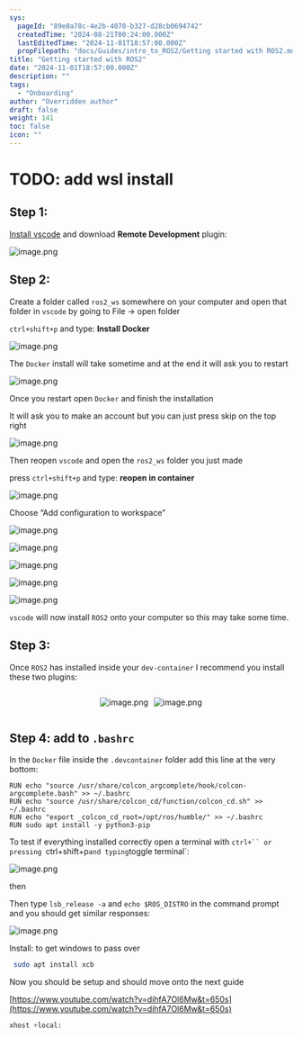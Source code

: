 ```yaml
---
sys:
  pageId: "89e0a78c-4e2b-4070-b327-d28cb0694742"
  createdTime: "2024-08-21T00:24:00.000Z"
  lastEditedTime: "2024-11-01T18:57:00.000Z"
  propFilepath: "docs/Guides/intro_to_ROS2/Getting started with ROS2.md"
title: "Getting started with ROS2"
date: "2024-11-01T18:57:00.000Z"
description: ""
tags:
  - "Onboarding"
author: "Overridden author"
draft: false
weight: 141
toc: false
icon: ""
---
```


# TODO: add wsl install

## Step 1:

[Install vscode](https://code.visualstudio.com/download) and download **Remote Development** plugin:

![image.png](https://prod-files-secure.s3.us-west-2.amazonaws.com/d518164a-d88e-44d1-a4ee-3adb3bd8bce0/efb52993-1881-4a40-b95e-6f020334f022/image.png?X-Amz-Algorithm=AWS4-HMAC-SHA256&X-Amz-Content-Sha256=UNSIGNED-PAYLOAD&X-Amz-Credential=ASIAZI2LB466YOVHFCDF%2F20250228%2Fus-west-2%2Fs3%2Faws4_request&X-Amz-Date=20250228T131614Z&X-Amz-Expires=3600&X-Amz-Security-Token=IQoJb3JpZ2luX2VjEFQaCXVzLXdlc3QtMiJIMEYCIQDIlIkTlMTaPlU5IVNWqAg6fqh5y9EXMKVuk9a%2BJkwXLAIhAKoszTtUMArI0tItY3kVbxvycn27kkhjHnGQGF6EiBO2KogECI3%2F%2F%2F%2F%2F%2F%2F%2F%2F%2FwEQABoMNjM3NDIzMTgzODA1IgxudG7DWn7xAp74eV4q3AMr9mHlqZHHJKBO7IYWZzkHNVbrBvLxJddKbyBJ9d7uzeY2yO0t1yhtMlR2ui4lFq6M3%2FQ31GVenoy%2BW0SMChpeOOrwIAtezpsYd7IrSBsC7dQKn4irghM0VG3WbuiFh3%2BFhNwa8JUTrYiSg6%2FJnuqOGkBjJZwAh2wtNfV2jWGakE6GaiQ2Qx3Nm0cI6FDifddUUSeDp3zbNt9N9NrPsKvfHYqliYLvPeFWbw0rpqRddEkNxgstoy1gtohrZf44UwmVGpSdiCa6oCClyOyyn3BIKTlYP6mN9zGvBROBXhJGu1kyGeTc94I6NAjhHHZpUSm3aMlCW8Upka2v%2Bt2wLeoVsbfcThkWzVcrjEyzBOkiOnt%2BUI3e2nquVXnoeMqDdvqYj0WH6NKTCnMIy%2FkwcfaxjmlCezBunfnB9KNDPMpCuuqcua1oU5CiFaF02qtquTy7Ktuij0X%2BeUChCX9I0e1ep1AZXlTaKb3O6c1VYS5aAsKhfiMJKRDpMfUb0EAPnQBiyeEWk7K1wp486%2BYWTMEe7acu8RvWbEE7PbPXhM%2B8dn9M51BKdCzM6uJoZlFVRRjLZAEVV3rnfHVceFi7fDyjF8HQ5FVEpJrpT3GQ8gKyYdq%2FhNMkeCtunigwFzDq0Ia%2BBjqkAUWTH2edvRJdat4LKhntlc5Ny7NMpImPLT6cqVkqaf%2Bo4K15PBXacGUnmhCWiziIeimMa7iAOIaqMUQWJ%2BSlwPeuVVln4Y4%2B5V8pjBDKLfn%2FLOO0jGnq7o3pfvfmXzGsv7o%2F1A8IR3sF8aZn8BpmW6rcg98Keun7B1dUXp0eJrrd3Q3N7KA0hc%2FFNm6IItpFn5HR2X3a%2BdfKlQdxq%2F09V7n3VxYz&X-Amz-Signature=fdae91b2e7faeee2d34a11b2598a7958ebadad793210e87cb8777f72a6858857&X-Amz-SignedHeaders=host&x-id=GetObject)

## Step 2:

Create a folder called `ros2_ws` somewhere on your computer and open that folder in `vscode` by going to File → open folder 

`ctrl+shift+p` and type: **Install Docker**

![image.png](https://prod-files-secure.s3.us-west-2.amazonaws.com/d518164a-d88e-44d1-a4ee-3adb3bd8bce0/2269dc0e-1cd5-47ff-bceb-c04ad9b2eab0/image.png?X-Amz-Algorithm=AWS4-HMAC-SHA256&X-Amz-Content-Sha256=UNSIGNED-PAYLOAD&X-Amz-Credential=ASIAZI2LB466YOVHFCDF%2F20250228%2Fus-west-2%2Fs3%2Faws4_request&X-Amz-Date=20250228T131614Z&X-Amz-Expires=3600&X-Amz-Security-Token=IQoJb3JpZ2luX2VjEFQaCXVzLXdlc3QtMiJIMEYCIQDIlIkTlMTaPlU5IVNWqAg6fqh5y9EXMKVuk9a%2BJkwXLAIhAKoszTtUMArI0tItY3kVbxvycn27kkhjHnGQGF6EiBO2KogECI3%2F%2F%2F%2F%2F%2F%2F%2F%2F%2FwEQABoMNjM3NDIzMTgzODA1IgxudG7DWn7xAp74eV4q3AMr9mHlqZHHJKBO7IYWZzkHNVbrBvLxJddKbyBJ9d7uzeY2yO0t1yhtMlR2ui4lFq6M3%2FQ31GVenoy%2BW0SMChpeOOrwIAtezpsYd7IrSBsC7dQKn4irghM0VG3WbuiFh3%2BFhNwa8JUTrYiSg6%2FJnuqOGkBjJZwAh2wtNfV2jWGakE6GaiQ2Qx3Nm0cI6FDifddUUSeDp3zbNt9N9NrPsKvfHYqliYLvPeFWbw0rpqRddEkNxgstoy1gtohrZf44UwmVGpSdiCa6oCClyOyyn3BIKTlYP6mN9zGvBROBXhJGu1kyGeTc94I6NAjhHHZpUSm3aMlCW8Upka2v%2Bt2wLeoVsbfcThkWzVcrjEyzBOkiOnt%2BUI3e2nquVXnoeMqDdvqYj0WH6NKTCnMIy%2FkwcfaxjmlCezBunfnB9KNDPMpCuuqcua1oU5CiFaF02qtquTy7Ktuij0X%2BeUChCX9I0e1ep1AZXlTaKb3O6c1VYS5aAsKhfiMJKRDpMfUb0EAPnQBiyeEWk7K1wp486%2BYWTMEe7acu8RvWbEE7PbPXhM%2B8dn9M51BKdCzM6uJoZlFVRRjLZAEVV3rnfHVceFi7fDyjF8HQ5FVEpJrpT3GQ8gKyYdq%2FhNMkeCtunigwFzDq0Ia%2BBjqkAUWTH2edvRJdat4LKhntlc5Ny7NMpImPLT6cqVkqaf%2Bo4K15PBXacGUnmhCWiziIeimMa7iAOIaqMUQWJ%2BSlwPeuVVln4Y4%2B5V8pjBDKLfn%2FLOO0jGnq7o3pfvfmXzGsv7o%2F1A8IR3sF8aZn8BpmW6rcg98Keun7B1dUXp0eJrrd3Q3N7KA0hc%2FFNm6IItpFn5HR2X3a%2BdfKlQdxq%2F09V7n3VxYz&X-Amz-Signature=82eb8a1d3965891c99c16f15938d2ea3f776fa131b6bfcedac8184da4044202a&X-Amz-SignedHeaders=host&x-id=GetObject)

The `Docker` install will take sometime and at the end it will ask you to restart

![image.png](https://prod-files-secure.s3.us-west-2.amazonaws.com/d518164a-d88e-44d1-a4ee-3adb3bd8bce0/ed233f78-be33-4b1f-b89c-9c346c0e961e/image.png?X-Amz-Algorithm=AWS4-HMAC-SHA256&X-Amz-Content-Sha256=UNSIGNED-PAYLOAD&X-Amz-Credential=ASIAZI2LB466YOVHFCDF%2F20250228%2Fus-west-2%2Fs3%2Faws4_request&X-Amz-Date=20250228T131614Z&X-Amz-Expires=3600&X-Amz-Security-Token=IQoJb3JpZ2luX2VjEFQaCXVzLXdlc3QtMiJIMEYCIQDIlIkTlMTaPlU5IVNWqAg6fqh5y9EXMKVuk9a%2BJkwXLAIhAKoszTtUMArI0tItY3kVbxvycn27kkhjHnGQGF6EiBO2KogECI3%2F%2F%2F%2F%2F%2F%2F%2F%2F%2FwEQABoMNjM3NDIzMTgzODA1IgxudG7DWn7xAp74eV4q3AMr9mHlqZHHJKBO7IYWZzkHNVbrBvLxJddKbyBJ9d7uzeY2yO0t1yhtMlR2ui4lFq6M3%2FQ31GVenoy%2BW0SMChpeOOrwIAtezpsYd7IrSBsC7dQKn4irghM0VG3WbuiFh3%2BFhNwa8JUTrYiSg6%2FJnuqOGkBjJZwAh2wtNfV2jWGakE6GaiQ2Qx3Nm0cI6FDifddUUSeDp3zbNt9N9NrPsKvfHYqliYLvPeFWbw0rpqRddEkNxgstoy1gtohrZf44UwmVGpSdiCa6oCClyOyyn3BIKTlYP6mN9zGvBROBXhJGu1kyGeTc94I6NAjhHHZpUSm3aMlCW8Upka2v%2Bt2wLeoVsbfcThkWzVcrjEyzBOkiOnt%2BUI3e2nquVXnoeMqDdvqYj0WH6NKTCnMIy%2FkwcfaxjmlCezBunfnB9KNDPMpCuuqcua1oU5CiFaF02qtquTy7Ktuij0X%2BeUChCX9I0e1ep1AZXlTaKb3O6c1VYS5aAsKhfiMJKRDpMfUb0EAPnQBiyeEWk7K1wp486%2BYWTMEe7acu8RvWbEE7PbPXhM%2B8dn9M51BKdCzM6uJoZlFVRRjLZAEVV3rnfHVceFi7fDyjF8HQ5FVEpJrpT3GQ8gKyYdq%2FhNMkeCtunigwFzDq0Ia%2BBjqkAUWTH2edvRJdat4LKhntlc5Ny7NMpImPLT6cqVkqaf%2Bo4K15PBXacGUnmhCWiziIeimMa7iAOIaqMUQWJ%2BSlwPeuVVln4Y4%2B5V8pjBDKLfn%2FLOO0jGnq7o3pfvfmXzGsv7o%2F1A8IR3sF8aZn8BpmW6rcg98Keun7B1dUXp0eJrrd3Q3N7KA0hc%2FFNm6IItpFn5HR2X3a%2BdfKlQdxq%2F09V7n3VxYz&X-Amz-Signature=f5f9d028066d89e8faf81646dca6b08698dbd4b6b6dbf28b605d583f07e11981&X-Amz-SignedHeaders=host&x-id=GetObject)

Once you restart open `Docker` and finish the installation

It will ask you to make an account but you can just press skip on the top right

![image.png](https://prod-files-secure.s3.us-west-2.amazonaws.com/d518164a-d88e-44d1-a4ee-3adb3bd8bce0/21010ad9-1659-4fd9-9f59-9932a09b2a3d/image.png?X-Amz-Algorithm=AWS4-HMAC-SHA256&X-Amz-Content-Sha256=UNSIGNED-PAYLOAD&X-Amz-Credential=ASIAZI2LB466YOVHFCDF%2F20250228%2Fus-west-2%2Fs3%2Faws4_request&X-Amz-Date=20250228T131614Z&X-Amz-Expires=3600&X-Amz-Security-Token=IQoJb3JpZ2luX2VjEFQaCXVzLXdlc3QtMiJIMEYCIQDIlIkTlMTaPlU5IVNWqAg6fqh5y9EXMKVuk9a%2BJkwXLAIhAKoszTtUMArI0tItY3kVbxvycn27kkhjHnGQGF6EiBO2KogECI3%2F%2F%2F%2F%2F%2F%2F%2F%2F%2FwEQABoMNjM3NDIzMTgzODA1IgxudG7DWn7xAp74eV4q3AMr9mHlqZHHJKBO7IYWZzkHNVbrBvLxJddKbyBJ9d7uzeY2yO0t1yhtMlR2ui4lFq6M3%2FQ31GVenoy%2BW0SMChpeOOrwIAtezpsYd7IrSBsC7dQKn4irghM0VG3WbuiFh3%2BFhNwa8JUTrYiSg6%2FJnuqOGkBjJZwAh2wtNfV2jWGakE6GaiQ2Qx3Nm0cI6FDifddUUSeDp3zbNt9N9NrPsKvfHYqliYLvPeFWbw0rpqRddEkNxgstoy1gtohrZf44UwmVGpSdiCa6oCClyOyyn3BIKTlYP6mN9zGvBROBXhJGu1kyGeTc94I6NAjhHHZpUSm3aMlCW8Upka2v%2Bt2wLeoVsbfcThkWzVcrjEyzBOkiOnt%2BUI3e2nquVXnoeMqDdvqYj0WH6NKTCnMIy%2FkwcfaxjmlCezBunfnB9KNDPMpCuuqcua1oU5CiFaF02qtquTy7Ktuij0X%2BeUChCX9I0e1ep1AZXlTaKb3O6c1VYS5aAsKhfiMJKRDpMfUb0EAPnQBiyeEWk7K1wp486%2BYWTMEe7acu8RvWbEE7PbPXhM%2B8dn9M51BKdCzM6uJoZlFVRRjLZAEVV3rnfHVceFi7fDyjF8HQ5FVEpJrpT3GQ8gKyYdq%2FhNMkeCtunigwFzDq0Ia%2BBjqkAUWTH2edvRJdat4LKhntlc5Ny7NMpImPLT6cqVkqaf%2Bo4K15PBXacGUnmhCWiziIeimMa7iAOIaqMUQWJ%2BSlwPeuVVln4Y4%2B5V8pjBDKLfn%2FLOO0jGnq7o3pfvfmXzGsv7o%2F1A8IR3sF8aZn8BpmW6rcg98Keun7B1dUXp0eJrrd3Q3N7KA0hc%2FFNm6IItpFn5HR2X3a%2BdfKlQdxq%2F09V7n3VxYz&X-Amz-Signature=5638065b3a1a52c8c2c6b65e06ec21762b4ed296e9d722d806596f7aca0e7e99&X-Amz-SignedHeaders=host&x-id=GetObject)

Then reopen `vscode` and open the `ros2_ws` folder you just made

press `ctrl+shift+p` and type: **reopen in container**

![image.png](https://prod-files-secure.s3.us-west-2.amazonaws.com/d518164a-d88e-44d1-a4ee-3adb3bd8bce0/4e93b8c2-41ad-488c-8095-c74205196118/image.png?X-Amz-Algorithm=AWS4-HMAC-SHA256&X-Amz-Content-Sha256=UNSIGNED-PAYLOAD&X-Amz-Credential=ASIAZI2LB466YOVHFCDF%2F20250228%2Fus-west-2%2Fs3%2Faws4_request&X-Amz-Date=20250228T131614Z&X-Amz-Expires=3600&X-Amz-Security-Token=IQoJb3JpZ2luX2VjEFQaCXVzLXdlc3QtMiJIMEYCIQDIlIkTlMTaPlU5IVNWqAg6fqh5y9EXMKVuk9a%2BJkwXLAIhAKoszTtUMArI0tItY3kVbxvycn27kkhjHnGQGF6EiBO2KogECI3%2F%2F%2F%2F%2F%2F%2F%2F%2F%2FwEQABoMNjM3NDIzMTgzODA1IgxudG7DWn7xAp74eV4q3AMr9mHlqZHHJKBO7IYWZzkHNVbrBvLxJddKbyBJ9d7uzeY2yO0t1yhtMlR2ui4lFq6M3%2FQ31GVenoy%2BW0SMChpeOOrwIAtezpsYd7IrSBsC7dQKn4irghM0VG3WbuiFh3%2BFhNwa8JUTrYiSg6%2FJnuqOGkBjJZwAh2wtNfV2jWGakE6GaiQ2Qx3Nm0cI6FDifddUUSeDp3zbNt9N9NrPsKvfHYqliYLvPeFWbw0rpqRddEkNxgstoy1gtohrZf44UwmVGpSdiCa6oCClyOyyn3BIKTlYP6mN9zGvBROBXhJGu1kyGeTc94I6NAjhHHZpUSm3aMlCW8Upka2v%2Bt2wLeoVsbfcThkWzVcrjEyzBOkiOnt%2BUI3e2nquVXnoeMqDdvqYj0WH6NKTCnMIy%2FkwcfaxjmlCezBunfnB9KNDPMpCuuqcua1oU5CiFaF02qtquTy7Ktuij0X%2BeUChCX9I0e1ep1AZXlTaKb3O6c1VYS5aAsKhfiMJKRDpMfUb0EAPnQBiyeEWk7K1wp486%2BYWTMEe7acu8RvWbEE7PbPXhM%2B8dn9M51BKdCzM6uJoZlFVRRjLZAEVV3rnfHVceFi7fDyjF8HQ5FVEpJrpT3GQ8gKyYdq%2FhNMkeCtunigwFzDq0Ia%2BBjqkAUWTH2edvRJdat4LKhntlc5Ny7NMpImPLT6cqVkqaf%2Bo4K15PBXacGUnmhCWiziIeimMa7iAOIaqMUQWJ%2BSlwPeuVVln4Y4%2B5V8pjBDKLfn%2FLOO0jGnq7o3pfvfmXzGsv7o%2F1A8IR3sF8aZn8BpmW6rcg98Keun7B1dUXp0eJrrd3Q3N7KA0hc%2FFNm6IItpFn5HR2X3a%2BdfKlQdxq%2F09V7n3VxYz&X-Amz-Signature=1a0a07dea070dff329f45bead524c2473aa3fcc4e8aecee1451b3427ba604510&X-Amz-SignedHeaders=host&x-id=GetObject)

Choose “Add configuration to workspace”

![image.png](https://prod-files-secure.s3.us-west-2.amazonaws.com/d518164a-d88e-44d1-a4ee-3adb3bd8bce0/9560b282-5060-4989-ba37-97e7b2c22476/image.png?X-Amz-Algorithm=AWS4-HMAC-SHA256&X-Amz-Content-Sha256=UNSIGNED-PAYLOAD&X-Amz-Credential=ASIAZI2LB466YOVHFCDF%2F20250228%2Fus-west-2%2Fs3%2Faws4_request&X-Amz-Date=20250228T131614Z&X-Amz-Expires=3600&X-Amz-Security-Token=IQoJb3JpZ2luX2VjEFQaCXVzLXdlc3QtMiJIMEYCIQDIlIkTlMTaPlU5IVNWqAg6fqh5y9EXMKVuk9a%2BJkwXLAIhAKoszTtUMArI0tItY3kVbxvycn27kkhjHnGQGF6EiBO2KogECI3%2F%2F%2F%2F%2F%2F%2F%2F%2F%2FwEQABoMNjM3NDIzMTgzODA1IgxudG7DWn7xAp74eV4q3AMr9mHlqZHHJKBO7IYWZzkHNVbrBvLxJddKbyBJ9d7uzeY2yO0t1yhtMlR2ui4lFq6M3%2FQ31GVenoy%2BW0SMChpeOOrwIAtezpsYd7IrSBsC7dQKn4irghM0VG3WbuiFh3%2BFhNwa8JUTrYiSg6%2FJnuqOGkBjJZwAh2wtNfV2jWGakE6GaiQ2Qx3Nm0cI6FDifddUUSeDp3zbNt9N9NrPsKvfHYqliYLvPeFWbw0rpqRddEkNxgstoy1gtohrZf44UwmVGpSdiCa6oCClyOyyn3BIKTlYP6mN9zGvBROBXhJGu1kyGeTc94I6NAjhHHZpUSm3aMlCW8Upka2v%2Bt2wLeoVsbfcThkWzVcrjEyzBOkiOnt%2BUI3e2nquVXnoeMqDdvqYj0WH6NKTCnMIy%2FkwcfaxjmlCezBunfnB9KNDPMpCuuqcua1oU5CiFaF02qtquTy7Ktuij0X%2BeUChCX9I0e1ep1AZXlTaKb3O6c1VYS5aAsKhfiMJKRDpMfUb0EAPnQBiyeEWk7K1wp486%2BYWTMEe7acu8RvWbEE7PbPXhM%2B8dn9M51BKdCzM6uJoZlFVRRjLZAEVV3rnfHVceFi7fDyjF8HQ5FVEpJrpT3GQ8gKyYdq%2FhNMkeCtunigwFzDq0Ia%2BBjqkAUWTH2edvRJdat4LKhntlc5Ny7NMpImPLT6cqVkqaf%2Bo4K15PBXacGUnmhCWiziIeimMa7iAOIaqMUQWJ%2BSlwPeuVVln4Y4%2B5V8pjBDKLfn%2FLOO0jGnq7o3pfvfmXzGsv7o%2F1A8IR3sF8aZn8BpmW6rcg98Keun7B1dUXp0eJrrd3Q3N7KA0hc%2FFNm6IItpFn5HR2X3a%2BdfKlQdxq%2F09V7n3VxYz&X-Amz-Signature=dd83799ab954c41dea353aaa94b2932a7f109623f6aca3a7fb4d6527255b3edf&X-Amz-SignedHeaders=host&x-id=GetObject)

![image.png](https://prod-files-secure.s3.us-west-2.amazonaws.com/d518164a-d88e-44d1-a4ee-3adb3bd8bce0/2ee63f81-886b-48e8-a553-dc6e5eac99e4/image.png?X-Amz-Algorithm=AWS4-HMAC-SHA256&X-Amz-Content-Sha256=UNSIGNED-PAYLOAD&X-Amz-Credential=ASIAZI2LB466YOVHFCDF%2F20250228%2Fus-west-2%2Fs3%2Faws4_request&X-Amz-Date=20250228T131614Z&X-Amz-Expires=3600&X-Amz-Security-Token=IQoJb3JpZ2luX2VjEFQaCXVzLXdlc3QtMiJIMEYCIQDIlIkTlMTaPlU5IVNWqAg6fqh5y9EXMKVuk9a%2BJkwXLAIhAKoszTtUMArI0tItY3kVbxvycn27kkhjHnGQGF6EiBO2KogECI3%2F%2F%2F%2F%2F%2F%2F%2F%2F%2FwEQABoMNjM3NDIzMTgzODA1IgxudG7DWn7xAp74eV4q3AMr9mHlqZHHJKBO7IYWZzkHNVbrBvLxJddKbyBJ9d7uzeY2yO0t1yhtMlR2ui4lFq6M3%2FQ31GVenoy%2BW0SMChpeOOrwIAtezpsYd7IrSBsC7dQKn4irghM0VG3WbuiFh3%2BFhNwa8JUTrYiSg6%2FJnuqOGkBjJZwAh2wtNfV2jWGakE6GaiQ2Qx3Nm0cI6FDifddUUSeDp3zbNt9N9NrPsKvfHYqliYLvPeFWbw0rpqRddEkNxgstoy1gtohrZf44UwmVGpSdiCa6oCClyOyyn3BIKTlYP6mN9zGvBROBXhJGu1kyGeTc94I6NAjhHHZpUSm3aMlCW8Upka2v%2Bt2wLeoVsbfcThkWzVcrjEyzBOkiOnt%2BUI3e2nquVXnoeMqDdvqYj0WH6NKTCnMIy%2FkwcfaxjmlCezBunfnB9KNDPMpCuuqcua1oU5CiFaF02qtquTy7Ktuij0X%2BeUChCX9I0e1ep1AZXlTaKb3O6c1VYS5aAsKhfiMJKRDpMfUb0EAPnQBiyeEWk7K1wp486%2BYWTMEe7acu8RvWbEE7PbPXhM%2B8dn9M51BKdCzM6uJoZlFVRRjLZAEVV3rnfHVceFi7fDyjF8HQ5FVEpJrpT3GQ8gKyYdq%2FhNMkeCtunigwFzDq0Ia%2BBjqkAUWTH2edvRJdat4LKhntlc5Ny7NMpImPLT6cqVkqaf%2Bo4K15PBXacGUnmhCWiziIeimMa7iAOIaqMUQWJ%2BSlwPeuVVln4Y4%2B5V8pjBDKLfn%2FLOO0jGnq7o3pfvfmXzGsv7o%2F1A8IR3sF8aZn8BpmW6rcg98Keun7B1dUXp0eJrrd3Q3N7KA0hc%2FFNm6IItpFn5HR2X3a%2BdfKlQdxq%2F09V7n3VxYz&X-Amz-Signature=206a4a41f36b5a439d08eb34eacb8d9a1dc45b727f6b6bb6a0c867f554bcc212&X-Amz-SignedHeaders=host&x-id=GetObject)

![image.png](https://prod-files-secure.s3.us-west-2.amazonaws.com/d518164a-d88e-44d1-a4ee-3adb3bd8bce0/ae1580b2-b048-407e-aed9-b584224a7a04/image.png?X-Amz-Algorithm=AWS4-HMAC-SHA256&X-Amz-Content-Sha256=UNSIGNED-PAYLOAD&X-Amz-Credential=ASIAZI2LB466YOVHFCDF%2F20250228%2Fus-west-2%2Fs3%2Faws4_request&X-Amz-Date=20250228T131614Z&X-Amz-Expires=3600&X-Amz-Security-Token=IQoJb3JpZ2luX2VjEFQaCXVzLXdlc3QtMiJIMEYCIQDIlIkTlMTaPlU5IVNWqAg6fqh5y9EXMKVuk9a%2BJkwXLAIhAKoszTtUMArI0tItY3kVbxvycn27kkhjHnGQGF6EiBO2KogECI3%2F%2F%2F%2F%2F%2F%2F%2F%2F%2FwEQABoMNjM3NDIzMTgzODA1IgxudG7DWn7xAp74eV4q3AMr9mHlqZHHJKBO7IYWZzkHNVbrBvLxJddKbyBJ9d7uzeY2yO0t1yhtMlR2ui4lFq6M3%2FQ31GVenoy%2BW0SMChpeOOrwIAtezpsYd7IrSBsC7dQKn4irghM0VG3WbuiFh3%2BFhNwa8JUTrYiSg6%2FJnuqOGkBjJZwAh2wtNfV2jWGakE6GaiQ2Qx3Nm0cI6FDifddUUSeDp3zbNt9N9NrPsKvfHYqliYLvPeFWbw0rpqRddEkNxgstoy1gtohrZf44UwmVGpSdiCa6oCClyOyyn3BIKTlYP6mN9zGvBROBXhJGu1kyGeTc94I6NAjhHHZpUSm3aMlCW8Upka2v%2Bt2wLeoVsbfcThkWzVcrjEyzBOkiOnt%2BUI3e2nquVXnoeMqDdvqYj0WH6NKTCnMIy%2FkwcfaxjmlCezBunfnB9KNDPMpCuuqcua1oU5CiFaF02qtquTy7Ktuij0X%2BeUChCX9I0e1ep1AZXlTaKb3O6c1VYS5aAsKhfiMJKRDpMfUb0EAPnQBiyeEWk7K1wp486%2BYWTMEe7acu8RvWbEE7PbPXhM%2B8dn9M51BKdCzM6uJoZlFVRRjLZAEVV3rnfHVceFi7fDyjF8HQ5FVEpJrpT3GQ8gKyYdq%2FhNMkeCtunigwFzDq0Ia%2BBjqkAUWTH2edvRJdat4LKhntlc5Ny7NMpImPLT6cqVkqaf%2Bo4K15PBXacGUnmhCWiziIeimMa7iAOIaqMUQWJ%2BSlwPeuVVln4Y4%2B5V8pjBDKLfn%2FLOO0jGnq7o3pfvfmXzGsv7o%2F1A8IR3sF8aZn8BpmW6rcg98Keun7B1dUXp0eJrrd3Q3N7KA0hc%2FFNm6IItpFn5HR2X3a%2BdfKlQdxq%2F09V7n3VxYz&X-Amz-Signature=018e355ffdc5a0288c89516e945336ec422e4222c9310aef40a7bfebf4cd28ff&X-Amz-SignedHeaders=host&x-id=GetObject)

![image.png](https://prod-files-secure.s3.us-west-2.amazonaws.com/d518164a-d88e-44d1-a4ee-3adb3bd8bce0/53255b28-f75e-430f-b9e3-c0ac8577e42b/image.png?X-Amz-Algorithm=AWS4-HMAC-SHA256&X-Amz-Content-Sha256=UNSIGNED-PAYLOAD&X-Amz-Credential=ASIAZI2LB466YOVHFCDF%2F20250228%2Fus-west-2%2Fs3%2Faws4_request&X-Amz-Date=20250228T131614Z&X-Amz-Expires=3600&X-Amz-Security-Token=IQoJb3JpZ2luX2VjEFQaCXVzLXdlc3QtMiJIMEYCIQDIlIkTlMTaPlU5IVNWqAg6fqh5y9EXMKVuk9a%2BJkwXLAIhAKoszTtUMArI0tItY3kVbxvycn27kkhjHnGQGF6EiBO2KogECI3%2F%2F%2F%2F%2F%2F%2F%2F%2F%2FwEQABoMNjM3NDIzMTgzODA1IgxudG7DWn7xAp74eV4q3AMr9mHlqZHHJKBO7IYWZzkHNVbrBvLxJddKbyBJ9d7uzeY2yO0t1yhtMlR2ui4lFq6M3%2FQ31GVenoy%2BW0SMChpeOOrwIAtezpsYd7IrSBsC7dQKn4irghM0VG3WbuiFh3%2BFhNwa8JUTrYiSg6%2FJnuqOGkBjJZwAh2wtNfV2jWGakE6GaiQ2Qx3Nm0cI6FDifddUUSeDp3zbNt9N9NrPsKvfHYqliYLvPeFWbw0rpqRddEkNxgstoy1gtohrZf44UwmVGpSdiCa6oCClyOyyn3BIKTlYP6mN9zGvBROBXhJGu1kyGeTc94I6NAjhHHZpUSm3aMlCW8Upka2v%2Bt2wLeoVsbfcThkWzVcrjEyzBOkiOnt%2BUI3e2nquVXnoeMqDdvqYj0WH6NKTCnMIy%2FkwcfaxjmlCezBunfnB9KNDPMpCuuqcua1oU5CiFaF02qtquTy7Ktuij0X%2BeUChCX9I0e1ep1AZXlTaKb3O6c1VYS5aAsKhfiMJKRDpMfUb0EAPnQBiyeEWk7K1wp486%2BYWTMEe7acu8RvWbEE7PbPXhM%2B8dn9M51BKdCzM6uJoZlFVRRjLZAEVV3rnfHVceFi7fDyjF8HQ5FVEpJrpT3GQ8gKyYdq%2FhNMkeCtunigwFzDq0Ia%2BBjqkAUWTH2edvRJdat4LKhntlc5Ny7NMpImPLT6cqVkqaf%2Bo4K15PBXacGUnmhCWiziIeimMa7iAOIaqMUQWJ%2BSlwPeuVVln4Y4%2B5V8pjBDKLfn%2FLOO0jGnq7o3pfvfmXzGsv7o%2F1A8IR3sF8aZn8BpmW6rcg98Keun7B1dUXp0eJrrd3Q3N7KA0hc%2FFNm6IItpFn5HR2X3a%2BdfKlQdxq%2F09V7n3VxYz&X-Amz-Signature=4eafc86657663a4deaa05627a4de3919a9d2e467fb6da6586f48a7693e3cf0b0&X-Amz-SignedHeaders=host&x-id=GetObject)

![image.png](https://prod-files-secure.s3.us-west-2.amazonaws.com/d518164a-d88e-44d1-a4ee-3adb3bd8bce0/7c562767-5af9-4ffb-97d1-327bcdf4ee00/image.png?X-Amz-Algorithm=AWS4-HMAC-SHA256&X-Amz-Content-Sha256=UNSIGNED-PAYLOAD&X-Amz-Credential=ASIAZI2LB466YOVHFCDF%2F20250228%2Fus-west-2%2Fs3%2Faws4_request&X-Amz-Date=20250228T131614Z&X-Amz-Expires=3600&X-Amz-Security-Token=IQoJb3JpZ2luX2VjEFQaCXVzLXdlc3QtMiJIMEYCIQDIlIkTlMTaPlU5IVNWqAg6fqh5y9EXMKVuk9a%2BJkwXLAIhAKoszTtUMArI0tItY3kVbxvycn27kkhjHnGQGF6EiBO2KogECI3%2F%2F%2F%2F%2F%2F%2F%2F%2F%2FwEQABoMNjM3NDIzMTgzODA1IgxudG7DWn7xAp74eV4q3AMr9mHlqZHHJKBO7IYWZzkHNVbrBvLxJddKbyBJ9d7uzeY2yO0t1yhtMlR2ui4lFq6M3%2FQ31GVenoy%2BW0SMChpeOOrwIAtezpsYd7IrSBsC7dQKn4irghM0VG3WbuiFh3%2BFhNwa8JUTrYiSg6%2FJnuqOGkBjJZwAh2wtNfV2jWGakE6GaiQ2Qx3Nm0cI6FDifddUUSeDp3zbNt9N9NrPsKvfHYqliYLvPeFWbw0rpqRddEkNxgstoy1gtohrZf44UwmVGpSdiCa6oCClyOyyn3BIKTlYP6mN9zGvBROBXhJGu1kyGeTc94I6NAjhHHZpUSm3aMlCW8Upka2v%2Bt2wLeoVsbfcThkWzVcrjEyzBOkiOnt%2BUI3e2nquVXnoeMqDdvqYj0WH6NKTCnMIy%2FkwcfaxjmlCezBunfnB9KNDPMpCuuqcua1oU5CiFaF02qtquTy7Ktuij0X%2BeUChCX9I0e1ep1AZXlTaKb3O6c1VYS5aAsKhfiMJKRDpMfUb0EAPnQBiyeEWk7K1wp486%2BYWTMEe7acu8RvWbEE7PbPXhM%2B8dn9M51BKdCzM6uJoZlFVRRjLZAEVV3rnfHVceFi7fDyjF8HQ5FVEpJrpT3GQ8gKyYdq%2FhNMkeCtunigwFzDq0Ia%2BBjqkAUWTH2edvRJdat4LKhntlc5Ny7NMpImPLT6cqVkqaf%2Bo4K15PBXacGUnmhCWiziIeimMa7iAOIaqMUQWJ%2BSlwPeuVVln4Y4%2B5V8pjBDKLfn%2FLOO0jGnq7o3pfvfmXzGsv7o%2F1A8IR3sF8aZn8BpmW6rcg98Keun7B1dUXp0eJrrd3Q3N7KA0hc%2FFNm6IItpFn5HR2X3a%2BdfKlQdxq%2F09V7n3VxYz&X-Amz-Signature=0d169215eeb9dd840167a82250649f1b0ac14426a6d86622cf30f3652b696faa&X-Amz-SignedHeaders=host&x-id=GetObject)

`vscode` will now install `ROS2` onto your computer so this may take some time.

## Step 3:

Once `ROS2` has installed inside your `dev-container` I recommend you install these two plugins:

<div style="display: flex;flex-direction: row; column-gap:10px; max-width: 630px;justify-content: center;">
<div>

![image.png](https://prod-files-secure.s3.us-west-2.amazonaws.com/d518164a-d88e-44d1-a4ee-3adb3bd8bce0/3fc3d550-5a54-4ba1-ba6b-faa01cdb7369/image.png?X-Amz-Algorithm=AWS4-HMAC-SHA256&X-Amz-Content-Sha256=UNSIGNED-PAYLOAD&X-Amz-Credential=ASIAZI2LB46625O5SQQI%2F20250228%2Fus-west-2%2Fs3%2Faws4_request&X-Amz-Date=20250228T131616Z&X-Amz-Expires=3600&X-Amz-Security-Token=IQoJb3JpZ2luX2VjEFQaCXVzLXdlc3QtMiJFMEMCH1%2BTfZ68hfhk%2FxJlhtfE%2Bd0TRKA6XYYZYF1rECekIucCIAGeBZBwTzWPrSoO9G%2BR3J5oHL1dr7oKe8IBwTX6ng%2BLKogECI3%2F%2F%2F%2F%2F%2F%2F%2F%2F%2FwEQABoMNjM3NDIzMTgzODA1IgxiXO4ig2iCsagbOrEq3AN3pj6jLHyDSFYoFb%2BBktOTm5Z5u4WJrAJrx%2FD2z8wcmDXzl5HbTS%2FotcuFMEsp1R09vLoebbu2Hi%2BIrz4%2FKFokU6aXmLvlYgZFegGhoBPiqyM68T0NJk6pPD3CVoxmWfCQPN7AqyaVc6BNwlx%2FDeGshSrcNO1mc%2B%2FwbcqfgYVnl4pAe1RtdIIxfM9iZfe3YbMqS%2B68eghhy2q206OqVzdUdw773or5Fe32RrMWKYsy7sNBscQQO84%2BrQYVAlDmQ7sjmHKjH%2BduVlwBKHEnMeyGRsMOU%2BFy%2BBVnmeAZrIjWy%2BapfBuYMVW94VD0yFnmTBPVrlfHox6U4h5SCB84nIQyFU2lItLv30AbWLfTLlvP5PKGYWcM1ulRItnuC%2FiIwchbLZk%2F1rIMZrT%2F0Qwfwgrjtkb4SF7wEAglHTuzwo2mDVMsAfu9RSARkcSObbiTXziTLqAMbaESg5tCvBOVOZ80UQTQosTD2UCsJeRVo57VMMf%2F3dx4JKQ5J59yM6Ziadx%2BD2YFiCVRLAIHTSYKnU6skXli8EHSGzgwfDGNgRor5eMJTis0sezIDFsaIC2v0cK7KTwhgpIwApspEBPAKRqbajOFirKGbyIvEVQxC6DjhEVGxNC3XnZ0ftrdWTCi0Ia%2BBjqnAVuNhRx6aMNVy8fkuGy18RPtHSzz5x7ybWRaXhiTnu%2BFEMR%2FJUi8jJZPQVQIOdZ0sRM3hvxKgbT1HQdxTxGuSo4oeVh5nNBzAIUOYfEz0ODsZ6g6DGp6OxHEFcuiGh5Kf%2BjBYszyn4w1Y4uySJV0YSH2OI9U22rWqY9q9qHiDObg6QCYz9kbxmKldT%2F7Cz73PgfTw0UDKoXjTqknnxXdDV3CWsU40Vt0&X-Amz-Signature=5ced6108d2778404f0dedbd20cbf01a1b78bf69997ec3fae11766ac6fdc1cacd&X-Amz-SignedHeaders=host&x-id=GetObject)

</div>
<div>

![image.png](https://prod-files-secure.s3.us-west-2.amazonaws.com/d518164a-d88e-44d1-a4ee-3adb3bd8bce0/d994cc66-13c2-4093-a5a3-f84cf4601a82/image.png?X-Amz-Algorithm=AWS4-HMAC-SHA256&X-Amz-Content-Sha256=UNSIGNED-PAYLOAD&X-Amz-Credential=ASIAZI2LB4667UJ7L6EO%2F20250228%2Fus-west-2%2Fs3%2Faws4_request&X-Amz-Date=20250228T131616Z&X-Amz-Expires=3600&X-Amz-Security-Token=IQoJb3JpZ2luX2VjEFQaCXVzLXdlc3QtMiJHMEUCICc2aGv0HugzOe8LUTMBDHYnzHgE08LJ6hYFLdvaCKsrAiEAqyhkhdmiOrmQmWSnjrZxKkm9qRpLwlO7b3oaSnvE84cqiAQIjf%2F%2F%2F%2F%2F%2F%2F%2F%2F%2FARAAGgw2Mzc0MjMxODM4MDUiDH0sIYNa0onvPjeePCrcA5gy5oCL6jDjTlcEfzr8vsXB9GdT8s0N4C4CdG3npNVBvD0z5h1C0jJ3RdvyPwF4CCZ5gyQMIEuju7dQe6ehULmoD4Lice%2FvsiCn7NPRSXx7cnMNlDvKe%2BYjlvZAgTL5bf7g%2BJVq0Qys1p4XWpAYfJEXIPR7G%2Bs%2FhNqrxOgY5LZFNniQreBUxnUqUIyMXNLPRmAdyNo4n%2B%2Bi66LePV%2BGEHAkzpK8UgzhfJJul0NJbDoXveJ%2FjeyLiM36NZKH2NCoSY%2FJhi0l3g4kjLUAyFWpZRD%2FfhlyxonRrq8WofibawodJlNbq%2BUEqr%2FKRSOLWgnHk2IZ0yBGrGJydXTV6OkIdT9rXejAMj%2F0gXw8UnkeO0D62EilW4djZDbboeCbxpWLXdM%2FcMr%2F9g2yQA88U%2BTvW6iNZhVl1yP8TS9vphZFT7VE2wAdcIRvS6TSccxZtmgINvJUlqlkiwdkWMzx9uf%2BHGlCfE7WiTGsjSHfVKJCAdpk%2Fc%2FpeS1%2FLW4bewF6r8nFf0ox4%2BMu5AXuWo8yuWqhRX6RWByhBL7N6UcGgla4lS%2FZlTCdbkW4j6lfUeWWTWdVdjf9y1EKmOegPCKdCIgo9jSVe70i4FbaSCsI95GBB4GICP66RUi8CvmJix7IMKzQhr4GOqUBmH99uPT0OiH9%2BjfdfYah6cjJQGPwIVAZ7kp3CZePRh0JHk8OJqk%2FdomK3zGzcO%2F%2F%2FN3vnevmeRAfEr2dydwReuDScDdrPlhAB5l8B%2BrUIDCNjVprK%2ByBUOp8KMZu2%2FbRvs739OqNxOcyWBSvY7UF5yhBUuRRyesw26EXXkY2Y0uAk8fpoEGQxCCJAq5RNNvHTSO2JvN147TQlORUwijz67Jx8Af%2B&X-Amz-Signature=8ee9e172106f85c5e9c8aa4836f2d13e5dd170d4b0fc0854e908eb19ca5bd5aa&X-Amz-SignedHeaders=host&x-id=GetObject)

</div>
</div>

## Step 4: add to `.bashrc`

In the `Docker` file inside the `.devcontainer` folder add this line at the very bottom: 

```docker
RUN echo "source /usr/share/colcon_argcomplete/hook/colcon-argcomplete.bash" >> ~/.bashrc
RUN echo "source /usr/share/colcon_cd/function/colcon_cd.sh" >> ~/.bashrc
RUN echo "export _colcon_cd_root=/opt/ros/humble/" >> ~/.bashrc
RUN sudo apt install -y python3-pip 
```

To test if everything installed correctly open a terminal with `ctrl+`` or pressing `ctrl+shift+p` and typing `toggle terminal`:

![image.png](https://prod-files-secure.s3.us-west-2.amazonaws.com/d518164a-d88e-44d1-a4ee-3adb3bd8bce0/6a4943d8-b04e-4c02-9a58-775f3384d1a5/image.png?X-Amz-Algorithm=AWS4-HMAC-SHA256&X-Amz-Content-Sha256=UNSIGNED-PAYLOAD&X-Amz-Credential=ASIAZI2LB466YOVHFCDF%2F20250228%2Fus-west-2%2Fs3%2Faws4_request&X-Amz-Date=20250228T131614Z&X-Amz-Expires=3600&X-Amz-Security-Token=IQoJb3JpZ2luX2VjEFQaCXVzLXdlc3QtMiJIMEYCIQDIlIkTlMTaPlU5IVNWqAg6fqh5y9EXMKVuk9a%2BJkwXLAIhAKoszTtUMArI0tItY3kVbxvycn27kkhjHnGQGF6EiBO2KogECI3%2F%2F%2F%2F%2F%2F%2F%2F%2F%2FwEQABoMNjM3NDIzMTgzODA1IgxudG7DWn7xAp74eV4q3AMr9mHlqZHHJKBO7IYWZzkHNVbrBvLxJddKbyBJ9d7uzeY2yO0t1yhtMlR2ui4lFq6M3%2FQ31GVenoy%2BW0SMChpeOOrwIAtezpsYd7IrSBsC7dQKn4irghM0VG3WbuiFh3%2BFhNwa8JUTrYiSg6%2FJnuqOGkBjJZwAh2wtNfV2jWGakE6GaiQ2Qx3Nm0cI6FDifddUUSeDp3zbNt9N9NrPsKvfHYqliYLvPeFWbw0rpqRddEkNxgstoy1gtohrZf44UwmVGpSdiCa6oCClyOyyn3BIKTlYP6mN9zGvBROBXhJGu1kyGeTc94I6NAjhHHZpUSm3aMlCW8Upka2v%2Bt2wLeoVsbfcThkWzVcrjEyzBOkiOnt%2BUI3e2nquVXnoeMqDdvqYj0WH6NKTCnMIy%2FkwcfaxjmlCezBunfnB9KNDPMpCuuqcua1oU5CiFaF02qtquTy7Ktuij0X%2BeUChCX9I0e1ep1AZXlTaKb3O6c1VYS5aAsKhfiMJKRDpMfUb0EAPnQBiyeEWk7K1wp486%2BYWTMEe7acu8RvWbEE7PbPXhM%2B8dn9M51BKdCzM6uJoZlFVRRjLZAEVV3rnfHVceFi7fDyjF8HQ5FVEpJrpT3GQ8gKyYdq%2FhNMkeCtunigwFzDq0Ia%2BBjqkAUWTH2edvRJdat4LKhntlc5Ny7NMpImPLT6cqVkqaf%2Bo4K15PBXacGUnmhCWiziIeimMa7iAOIaqMUQWJ%2BSlwPeuVVln4Y4%2B5V8pjBDKLfn%2FLOO0jGnq7o3pfvfmXzGsv7o%2F1A8IR3sF8aZn8BpmW6rcg98Keun7B1dUXp0eJrrd3Q3N7KA0hc%2FFNm6IItpFn5HR2X3a%2BdfKlQdxq%2F09V7n3VxYz&X-Amz-Signature=530b3400e9ff623c1249a3543fbdb002908c56fe681169e151abbe22b6a05821&X-Amz-SignedHeaders=host&x-id=GetObject)

then 

Then type `lsb_release -a` and `echo $ROS_DISTRO` in the command prompt and you should get similar responses:

![image.png](https://prod-files-secure.s3.us-west-2.amazonaws.com/d518164a-d88e-44d1-a4ee-3adb3bd8bce0/3e635dec-a805-4e85-8b9e-d000e5b71a4e/image.png?X-Amz-Algorithm=AWS4-HMAC-SHA256&X-Amz-Content-Sha256=UNSIGNED-PAYLOAD&X-Amz-Credential=ASIAZI2LB466YOVHFCDF%2F20250228%2Fus-west-2%2Fs3%2Faws4_request&X-Amz-Date=20250228T131614Z&X-Amz-Expires=3600&X-Amz-Security-Token=IQoJb3JpZ2luX2VjEFQaCXVzLXdlc3QtMiJIMEYCIQDIlIkTlMTaPlU5IVNWqAg6fqh5y9EXMKVuk9a%2BJkwXLAIhAKoszTtUMArI0tItY3kVbxvycn27kkhjHnGQGF6EiBO2KogECI3%2F%2F%2F%2F%2F%2F%2F%2F%2F%2FwEQABoMNjM3NDIzMTgzODA1IgxudG7DWn7xAp74eV4q3AMr9mHlqZHHJKBO7IYWZzkHNVbrBvLxJddKbyBJ9d7uzeY2yO0t1yhtMlR2ui4lFq6M3%2FQ31GVenoy%2BW0SMChpeOOrwIAtezpsYd7IrSBsC7dQKn4irghM0VG3WbuiFh3%2BFhNwa8JUTrYiSg6%2FJnuqOGkBjJZwAh2wtNfV2jWGakE6GaiQ2Qx3Nm0cI6FDifddUUSeDp3zbNt9N9NrPsKvfHYqliYLvPeFWbw0rpqRddEkNxgstoy1gtohrZf44UwmVGpSdiCa6oCClyOyyn3BIKTlYP6mN9zGvBROBXhJGu1kyGeTc94I6NAjhHHZpUSm3aMlCW8Upka2v%2Bt2wLeoVsbfcThkWzVcrjEyzBOkiOnt%2BUI3e2nquVXnoeMqDdvqYj0WH6NKTCnMIy%2FkwcfaxjmlCezBunfnB9KNDPMpCuuqcua1oU5CiFaF02qtquTy7Ktuij0X%2BeUChCX9I0e1ep1AZXlTaKb3O6c1VYS5aAsKhfiMJKRDpMfUb0EAPnQBiyeEWk7K1wp486%2BYWTMEe7acu8RvWbEE7PbPXhM%2B8dn9M51BKdCzM6uJoZlFVRRjLZAEVV3rnfHVceFi7fDyjF8HQ5FVEpJrpT3GQ8gKyYdq%2FhNMkeCtunigwFzDq0Ia%2BBjqkAUWTH2edvRJdat4LKhntlc5Ny7NMpImPLT6cqVkqaf%2Bo4K15PBXacGUnmhCWiziIeimMa7iAOIaqMUQWJ%2BSlwPeuVVln4Y4%2B5V8pjBDKLfn%2FLOO0jGnq7o3pfvfmXzGsv7o%2F1A8IR3sF8aZn8BpmW6rcg98Keun7B1dUXp0eJrrd3Q3N7KA0hc%2FFNm6IItpFn5HR2X3a%2BdfKlQdxq%2F09V7n3VxYz&X-Amz-Signature=23b7634a70bdb346e2a34e81c245b1d5f0c2c94e18dfb6ace7501d78f1e1a12c&X-Amz-SignedHeaders=host&x-id=GetObject)

Install:  to get windows to pass over

```bash
 sudo apt install xcb
```

Now you should be setup and should move onto the next guide 

[https://www.youtube.com/watch?v=dihfA7Ol6Mw&t=650s](https://www.youtube.com/watch?v=dihfA7Ol6Mw&t=650s)

```python
xhost +local:
```
